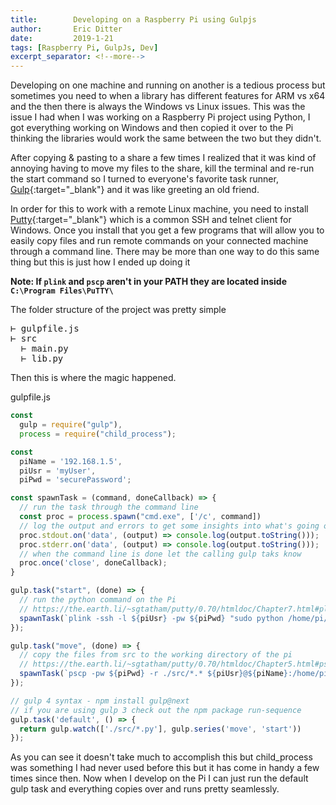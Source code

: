 ```yaml
---
title:        Developing on a Raspberry Pi using Gulpjs
author:       Eric Ditter
date:         2019-1-21
tags: [Raspberry Pi, GulpJs, Dev]
excerpt_separator: <!--more-->
---
```


Developing on one machine and running on another is a tedious process but sometimes you need to when a library has different features for ARM vs x64 and the then there is always the Windows vs Linux issues.  This was the issue I had when I was working on a Raspberry Pi project using Python, I got everything working on Windows and then copied it over to the Pi thinking the libraries would work the same between the two but they didn't.
<!--more-->
After copying & pasting to a share a few times I realized that it was kind of annoying having to move my files to the share, kill the terminal and re-run the start command so I turned to everyone's favorite task runner, [Gulp](https://gulpjs.com/){:target="_blank"} and it was like greeting an old friend.

In order for this to work with a remote Linux machine, you need to install [Putty](https://putty.org/){:target="_blank"} which is a common SSH and telnet client for Windows.  Once you install that you get a few programs that will allow you to easily copy files and run remote commands on your connected machine through a command line.  There may be more than one way to do this same thing but this is just how I ended up doing it

**Note: If ```plink``` and ```pscp``` aren't in your PATH they are located inside ```C:\Program Files\PuTTY\```**

The folder structure of the project was pretty simple

<pre>
&#8866; gulpfile.js
&#8866; src
  &#8866; main.py
  &#8866; lib.py
</pre>

Then this is where the magic happened.

gulpfile.js
```javascript
const
  gulp = require("gulp"),
  process = require("child_process");

const
  piName = '192.168.1.5',
  piUsr = 'myUser',
  piPwd = 'securePassword';

const spawnTask = (command, doneCallback) => {
  // run the task through the command line
  const proc = process.spawn("cmd.exe", ['/c', command])
  // log the output and errors to get some insights into what's going on
  proc.stdout.on('data', (output) => console.log(output.toString()));
  proc.stderr.on('data', (output) => console.log(output.toString()));
  // when the command line is done let the calling gulp taks know
  proc.once('close', doneCallback);
}

gulp.task("start", (done) => {
  // run the python command on the Pi
  // https://the.earth.li/~sgtatham/putty/0.70/htmldoc/Chapter7.html#plink
  spawnTask(`plink -ssh -l ${piUsr} -pw ${piPwd} "sudo python /home/pi/share/my_app/main.py"`, done);
});

gulp.task("move", (done) => {
  // copy the files from src to the working directory of the pi
  // https://the.earth.li/~sgtatham/putty/0.70/htmldoc/Chapter5.html#pscp
  spawnTask(`pscp -pw ${piPwd} -r ./src/*.* ${piUsr}@${piName}:/home/pi/share/my_app`, done);
});

// gulp 4 syntax - npm install gulp@next
// if you are using gulp 3 check out the npm package run-sequence
gulp.task('default', () => {
  return gulp.watch(['./src/*.py'], gulp.series('move', 'start'))
});
```

As you can see it doesn't take much to accomplish this but child_process was something I had never used before this but it has come in handy a few times since then.  Now when I develop on the Pi I can just run the default gulp task and everything copies over and runs pretty seamlessly.
